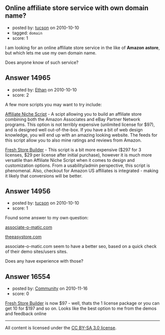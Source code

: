## Online affiliate store service with own domain name?

- posted by: [tucson](https://stackexchange.com/users/-1/2407-tucson) on 2010-10-10
- tagged: `domain`
- score: 1

I am looking for an online affiliate store service in the like of **Amazon astore**, but which lets me use my own domain name.

Does anyone know of such service?





## Answer 14965

- posted by: [Ethan](https://stackexchange.com/users/-1/3750-ethan) on 2010-10-10
- score: 2

<p>A few more scripts you may want to try include:</p>

<p><a href="http://www.affiliatenichescript.com/" rel="nofollow">Affiliate Niche Script</a> - A scipt allowing you to build an affiliate store combining both the Amazon Associates and eBay Partner Network programs.  This option is not terribly expensive (unlimited license for $97), and is designed well out-of-the-box.  If you have a bit of web design knowledge, you will end up with an amazing looking website.  The feeds for this script allow you to also mine ratings and reviews from Amazon.</p>

<p><a href="http://www.freshstorebuilder.com/" rel="nofollow">Fresh Store Builder</a> - This script is a bit more expensive ($297 for 3 licenses, $29 per license after initial purchase), however it is much more versatile than Affiliate Niche Script when it comes to design and customization options.  From a usability/admin perspective, this script is phenomenal.  Also, checkout for Amazon US affiliates is integrated - making it likely that conversions will be better.</p>



## Answer 14956

- posted by: [tucson](https://stackexchange.com/users/-1/2407-tucson) on 2010-10-10
- score: 1

<p>Found some answer to my own question:</p>

<p><a href="http://associate-o-matic.com" rel="nofollow">associate-o-matic.com</a></p>

<p><a href="http://theeasystore.com" rel="nofollow">theeasystore.com</a></p>

<p>associate-o-matic.com seem to have a better seo, based on a quick check of their demo sites/users sites.</p>

<p>Does any have experience with those?</p>



## Answer 16554

- posted by: [Community](https://stackexchange.com/users/-1/-1-community) on 2010-11-16
- score: 0

<p><a href="http://www.freshstorebuilder.com/" rel="nofollow">Fresh Store Builder</a> is now $97 - well, thats the 1 license package or you can get 10 for $197 and so on. Looks like the best option to me from the demos and feedback online</p>




---

All content is licensed under the [CC BY-SA 3.0 license](https://creativecommons.org/licenses/by-sa/3.0/).
